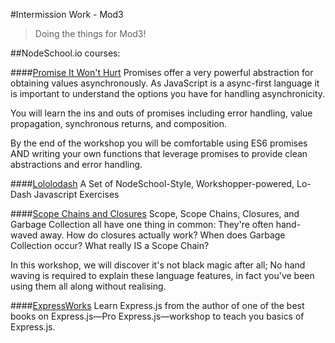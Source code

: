 #Intermission Work - Mod3
>Doing the things for Mod3!

##NodeSchool.io courses:

####[Promise It Won't Hurt](https://github.com/stevekane/promise-it-wont-hurt)
Promises offer a very powerful abstraction for obtaining values asynchronously.
As JavaScript is a async-first language it is important to understand the options you have for handling asynchronicity.

You will learn the ins and outs of promises including error handling, value propagation, synchronous returns, and composition.

By the end of the workshop you will be comfortable using ES6 promises AND writing your own functions that leverage promises to provide clean abstractions and error handling.


####[Lololodash](https://github.com/mdunisch/lololodash)
A Set of NodeSchool-Style, Workshopper-powered, Lo-Dash Javascript Exercises


####[Scope Chains and Closures](https://github.com/jesstelford/scope-chains-closures)
Scope, Scope Chains, Closures, and Garbage Collection all have one thing in
common: They're often hand-waved away. How do closures actually work? When does
Garbage Collection occur? What really IS a Scope Chain?

In this workshop, we will discover it's not black magic after all; No hand
waving is required to explain these language features, in fact you've been using
them all along without realising.


####[ExpressWorks](https://github.com/azat-co/expressworks)
Learn Express.js from the author of one of the best books on Express.js—Pro Express.js—workshop to teach you basics of Express.js.
